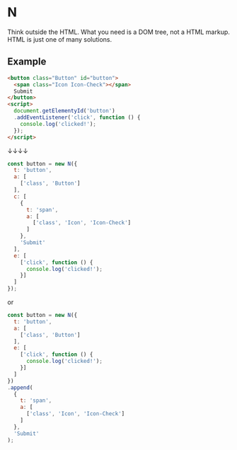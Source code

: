 # N

Think outside the HTML.
What you need is a DOM tree, not a HTML markup.
HTML is just one of many solutions.

## Example

```html
<button class="Button" id="button">
  <span class="Icon Icon-Check"></span>
  Submit
</button>
<script>
  document.getElementyId('button')
  .addEventListener('click', function () {
    console.log('clicked!');
  });
</script>
```

↓↓↓↓

```javascript
const button = new N({
  t: 'button',
  a: [
    ['class', 'Button']
  ],
  c: [
    {
      t: 'span',
      a: [
        ['class', 'Icon', 'Icon-Check']
      ]
    },
    'Submit'
  ],
  e: [
    ['click', function () {
      console.log('clicked!');
    }]
  ]
});
```
or
```javascript
const button = new N({
  t: 'button',
  a: [
    ['class', 'Button']
  ],
  e: [
    ['click', function () {
      console.log('clicked!');
    }]
  ]
})
.append(
  {
    t: 'span',
    a: [
      ['class', 'Icon', 'Icon-Check']
    ]
  },
  'Submit'
);
```
